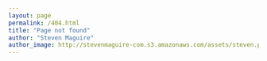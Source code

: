 ```yaml
---
layout: page
permalink: /404.html
title: "Page not found"
author: "Steven Maguire"
author_image: http://stevenmaguire-com.s3.amazonaws.com/assets/steven.png
---
```

